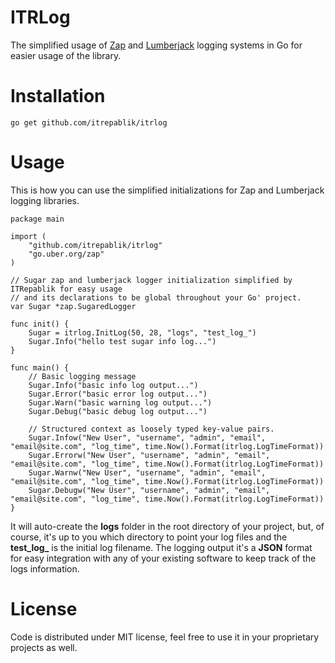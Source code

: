 # ITRLog
The simplified usage of [Zap](https://github.com/uber-go/zap) and [Lumberjack](https://github.com/natefinch/lumberjack) logging systems in Go for easier usage of the library.

# Installation
```
go get github.com/itrepablik/itrlog
```

# Usage
This is how you can use the simplified initializations for Zap and Lumberjack logging libraries.
```
package main

import (
	"github.com/itrepablik/itrlog"
	"go.uber.org/zap"
)

// Sugar zap and lumberjack logger initialization simplified by ITRepablik for easy usage
// and its declarations to be global throughout your Go' project.
var Sugar *zap.SugaredLogger

func init() {
	Sugar = itrlog.InitLog(50, 28, "logs", "test_log_")
	Sugar.Info("hello test sugar info log...")
}

func main() {
	// Basic logging message
	Sugar.Info("basic info log output...")
	Sugar.Error("basic error log output...")
	Sugar.Warn("basic warning log output...")
	Sugar.Debug("basic debug log output...")
	
	// Structured context as loosely typed key-value pairs.
	Sugar.Infow("New User", "username", "admin", "email", "email@site.com", "log_time", time.Now().Format(itrlog.LogTimeFormat))
	Sugar.Errorw("New User", "username", "admin", "email", "email@site.com", "log_time", time.Now().Format(itrlog.LogTimeFormat))
	Sugar.Warnw("New User", "username", "admin", "email", "email@site.com", "log_time", time.Now().Format(itrlog.LogTimeFormat))
	Sugar.Debugw("New User", "username", "admin", "email", "email@site.com", "log_time", time.Now().Format(itrlog.LogTimeFormat))
}
```

It will auto-create the **logs** folder in the root directory of your project, but, of course, it's up to you which directory to point your log files and the **test_log_** is the initial log filename.  The logging output it's a **JSON** format for easy integration with any of your existing software to keep track of the logs information.

# License
Code is distributed under MIT license, feel free to use it in your proprietary projects as well.
